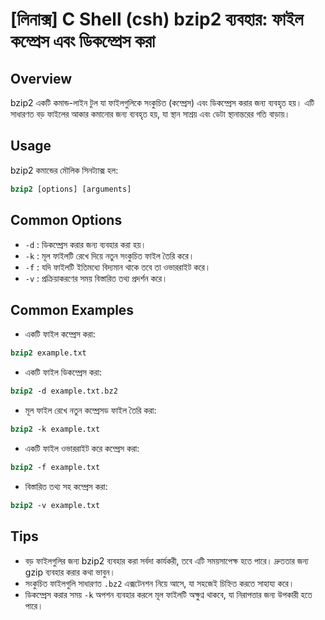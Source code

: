 # [লিনাক্স] C Shell (csh) bzip2 ব্যবহার: ফাইল কম্প্রেস এবং ডিকম্প্রেস করা

## Overview
bzip2 একটি কমান্ড-লাইন টুল যা ফাইলগুলিকে সংকুচিত (কম্প্রেস) এবং ডিকম্প্রেস করার জন্য ব্যবহৃত হয়। এটি সাধারণত বড় ফাইলের আকার কমানোর জন্য ব্যবহৃত হয়, যা স্থান সাশ্রয় এবং ডেটা স্থানান্তরের গতি বাড়ায়।

## Usage
bzip2 কমান্ডের মৌলিক সিনট্যাক্স হল:

```csh
bzip2 [options] [arguments]
```

## Common Options
- `-d` : ডিকম্প্রেস করার জন্য ব্যবহার করা হয়।
- `-k` : মূল ফাইলটি রেখে দিয়ে নতুন সংকুচিত ফাইল তৈরি করে।
- `-f` : যদি ফাইলটি ইতিমধ্যে বিদ্যমান থাকে তবে তা ওভাররাইট করে।
- `-v` : প্রক্রিয়াকরণের সময় বিস্তারিত তথ্য প্রদর্শন করে।

## Common Examples
- একটি ফাইল কম্প্রেস করা:
```csh
bzip2 example.txt
```

- একটি ফাইল ডিকম্প্রেস করা:
```csh
bzip2 -d example.txt.bz2
```

- মূল ফাইল রেখে নতুন কম্প্রেসড ফাইল তৈরি করা:
```csh
bzip2 -k example.txt
```

- একটি ফাইল ওভাররাইট করে কম্প্রেস করা:
```csh
bzip2 -f example.txt
```

- বিস্তারিত তথ্য সহ কম্প্রেস করা:
```csh
bzip2 -v example.txt
```

## Tips
- বড় ফাইলগুলির জন্য bzip2 ব্যবহার করা সর্বদা কার্যকরী, তবে এটি সময়সাপেক্ষ হতে পারে। দ্রুততার জন্য gzip ব্যবহার করার কথা ভাবুন।
- সংকুচিত ফাইলগুলি সাধারণত `.bz2` এক্সটেনশন নিয়ে আসে, যা সহজেই চিহ্নিত করতে সাহায্য করে।
- ডিকম্প্রেস করার সময় `-k` অপশন ব্যবহার করলে মূল ফাইলটি অক্ষুণ্ন থাকবে, যা নিরাপত্তার জন্য উপকারী হতে পারে।